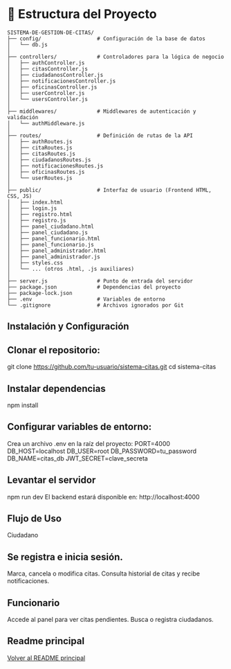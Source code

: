 # 📂 Estructura del Proyecto

```plaintext
SISTEMA-DE-GESTION-DE-CITAS/
├── config/                  # Configuración de la base de datos
│   └── db.js
│
├── controllers/             # Controladores para la lógica de negocio
│   ├── authController.js
│   ├── citasController.js
│   ├── ciudadanosController.js
│   ├── notificacionesController.js
│   ├── oficinasController.js
│   ├── userController.js
│   └── usersController.js
│
├── middlewares/             # Middlewares de autenticación y validación
│   └── authMiddleware.js
│
├── routes/                  # Definición de rutas de la API
│   ├── authRoutes.js
│   ├── citaRoutes.js
│   ├── citasRoutes.js
│   ├── ciudadanosRoutes.js
│   ├── notificacionesRoutes.js
│   ├── oficinasRoutes.js
│   └── userRoutes.js
│
├── public/                  # Interfaz de usuario (Frontend HTML, CSS, JS)
│   ├── index.html
│   ├── login.js
│   ├── registro.html
│   ├── registro.js
│   ├── panel_ciudadano.html
│   ├── panel_ciudadano.js
│   ├── panel_funcionario.html
│   ├── panel_funcionario.js
│   ├── panel_administrador.html
│   ├── panel_administrador.js
│   ├── styles.css
│   └── ... (otros .html, .js auxiliares)
│
├── server.js                # Punto de entrada del servidor
├── package.json             # Dependencias del proyecto
├── package-lock.json
├── .env                     # Variables de entorno
└── .gitignore               # Archivos ignorados por Git
```

## Instalación y Configuración

## Clonar el repositorio:
git clone https://github.com/tu-usuario/sistema-citas.git
cd sistema-citas
##  Instalar dependencias
npm install

##  Configurar variables de entorno:
Crea un archivo .env en la raíz del proyecto:
PORT=4000
DB_HOST=localhost
DB_USER=root
DB_PASSWORD=tu_password
DB_NAME=citas_db
JWT_SECRET=clave_secreta

##  Levantar el servidor
npm run dev
El backend estará disponible en: http://localhost:4000

## Flujo de Uso
Ciudadano
## Se registra e inicia sesión.
Marca, cancela o modifica citas.
Consulta historial de citas y recibe notificaciones.
## Funcionario
Accede al panel para ver citas pendientes.
Busca o registra ciudadanos.

## Readme principal
[Volver al README principal](../README.md)


